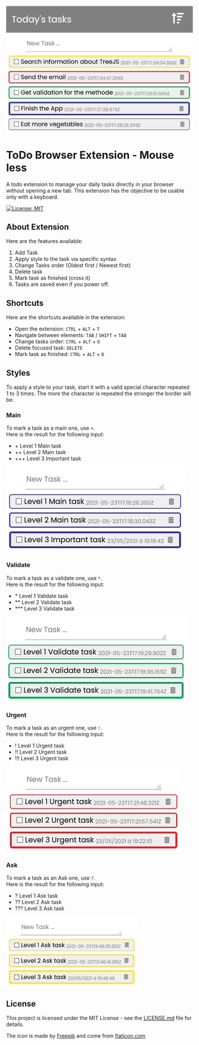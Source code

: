 <center><img src="./images/Preview.png"></center>

# ToDo Browser Extension - Mouse less

A todo extension to manage your daily tasks directly in your browser without opening a new tab. This extension has the objective to be usable only with a keyboard.


[![License: MIT](https://img.shields.io/badge/License-MIT-yellow.svg)](https://opensource.org/licenses/MIT)

## About Extension

Here are the features available: 

1. Add Task
2. Apply style to the task via specific syntax
3. Change Tasks order (Oldest first / Newest first)
4. Delete task
5. Mark task as finished (cross it) 
6. Tasks are saved even if you power off.

## Shortcuts

Here are the shortcuts available in the extension: 

 - Open the extension: `CTRL` + `ALT` + `T`
 - Navigate between elements: `TAB` / `SHIFT` + `TAB`
 - Change tasks order: `CTRL` + `ALT` + `O`
 - Delete focused task: `DELETE`
 - Mark task as finished: `CTRL` + `ALT` + `D` 

## Styles

To apply a style to your task, start it with a valid special character repeated 1 to 3 times. The more the character is repeated the stronger the border will be.

### Main

To mark a task as a main one, use `+`.  
Here is the result for the following input:

 - \+ Level 1 Main task
 - ++ Level 2 Main task
 - +++ Level 3 Important task

![Main Tasks](./images/Main.png)

### Validate

To mark a task as a validate one, use `*`.  
Here is the result for the following input:

 - \* Level 1 Validate task
 - ** Level 2 Validate task
 - *** Level 3 Validate task

![Validate Tasks](./images/Validate.png)

### Urgent

To mark a task as an urgent one, use `!`.  
Here is the result for the following input:

 - ! Level 1 Urgent task
 - !! Level 2 Urgent task
 - !!! Level 3 Urgent task

![Urgent Tasks](./images/Urgent.png)

### Ask

To mark a task as an Ask one, use `?`.  
Here is the result for the following input:

 - ? Level 1 Ask task
 - ?? Level 2 Ask task
 - ??? Level 3 Ask task

![Ask Tasks](./images/Ask.png)

## License

This project is licensed under the MIT License - see the [LICENSE.md](https://github.com/yPerrot/TODO-mouse-less/blob/main/LICENSE.md) file for details.

The icon is made by [Freepik](https://www.freepik.com) and come from [flaticon.com](https://www.flaticon.com/)
